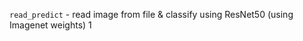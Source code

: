 <code>read_predict</code> - read image from file & classify using ResNet50 (using Imagenet weights) 1

